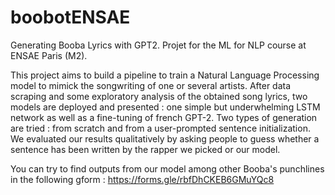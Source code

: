 # boobotENSAE
Generating Booba Lyrics with GPT2. Projet for the ML for NLP course at ENSAE Paris (M2).

This project aims to build a pipeline to train a Natural Language Processing model to mimick the songwriting of one or several artists.
After data scraping and some exploratory analysis of the obtained song lyrics, two models are deployed and presented : one simple but underwhelming LSTM network as well as a fine-tuning of french GPT-2. Two types of generation are tried : from scratch and from a user-prompted sentence initialization. We evaluated our results qualitatively by asking people to guess whether a sentence has been written by the rapper we picked or our model.

You can try to find outputs from our model among other Booba's punchlines in the following gform : https://forms.gle/rbfDhCKEB6GMuYQc8
